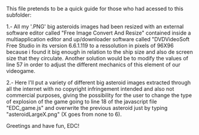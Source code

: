 
This file pretends to be a quick guide for those who had acessed to this subfolder:

1.- All my '.PNG' big asteroids images had been resized with an external software editor called "Free Image Convert And Resize" contained 
inside a multiapplication editor and up/downloader software called "DVDVideoSoft Free Studio in its version 6.6.1.119 to a ressolution 
in pixels of 96X96 because i found it big enough in relation to the ship size and also de screen size that they circulate. 
Another solution would be to modify the values of line 57 in order to adjust the different mechanics of this element of our videogame.

2.- Here I'll put a variety of different big asteroid images extracted through all the internet with no copyright infringement intended 
and also not commercial purposes, giving the possibility for the user to change the type of explosion of the game going to line 18 of
the javascript file "EDC_game.js" and overwrite the previous asteroid just by typing "asteroidLargeX.png" (X goes from none to 6).

Greetings and have fun, EDC!
